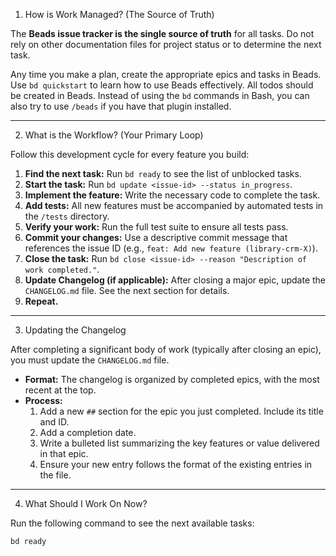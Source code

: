 1. How is Work Managed? (The Source of Truth)

The **Beads issue tracker is the single source of truth** for all tasks. Do not rely on other documentation files for project status or to determine the next task.

Any time you make a plan, create the appropriate epics and tasks in Beads. Use `bd quickstart` to learn how to use Beads effectively.
All todos should be created in Beads.
Instead of using the `bd` commands in Bash, you can also try to use `/beads` if you have that plugin installed.

---

2. What is the Workflow? (Your Primary Loop)

Follow this development cycle for every feature you build:

1.  **Find the next task:** Run `bd ready` to see the list of unblocked tasks.
2.  **Start the task:** Run `bd update <issue-id> --status in_progress`.
3.  **Implement the feature:** Write the necessary code to complete the task.
4.  **Add tests:** All new features must be accompanied by automated tests in the `/tests` directory.
5.  **Verify your work:** Run the full test suite to ensure all tests pass.
6.  **Commit your changes:** Use a descriptive commit message that references the issue ID (e.g., `feat: Add new feature (library-crm-X)`).
7.  **Close the task:** Run `bd close <issue-id> --reason "Description of work completed."`.
8.  **Update Changelog (if applicable):** After closing a major epic, update the `CHANGELOG.md` file. See the next section for details.
9.  **Repeat.**

---

3. Updating the Changelog

After completing a significant body of work (typically after closing an epic), you must update the `CHANGELOG.md` file.

- **Format:** The changelog is organized by completed epics, with the most recent at the top.
- **Process:**
  1.  Add a new `##` section for the epic you just completed. Include its title and ID.
  2.  Add a completion date.
  3.  Write a bulleted list summarizing the key features or value delivered in that epic.
  4.  Ensure your new entry follows the format of the existing entries in the file.

---

4. What Should I Work On Now?

Run the following command to see the next available tasks:

```bash
bd ready
```
